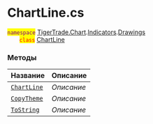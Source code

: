 
# ChartLine.cs
<mark style="color:purple;">`namespace`</mark> [TigerTrade.Chart](../../../../TigerTrade.Chart.md).[Indicators](../../../../TigerTrade.Chart/Indicators.md).[Drawings](../../../../TigerTrade.Chart/Indicators/Drawings.md)  
&nbsp;&nbsp;&nbsp;&nbsp;&nbsp;&nbsp;&nbsp;<mark style="color:red;">`class`</mark> [ChartLine](../ChartLine.cs.md)

### Методы
| Название | Описание |
| --- | --- |
| [`ChartLine`](./Методы/ChartLine.md) | *Описание* |
| [`CopyTheme`](./Методы/CopyTheme.md) | *Описание* |
| [`ToString`](./Методы/ToString.md) | *Описание* |
